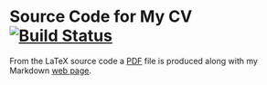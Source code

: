 # Source Code for My CV [![Build Status](https://travis-ci.org/pothitos/CV.svg?branch=master)](https://travis-ci.org/pothitos/CV)

From the LaTeX source code a
[PDF](http://di.uoa.gr/~pothitos/PothitosCV.pdf) file is
produced along with my Markdown [web
page](http://di.uoa.gr/~pothitos).
